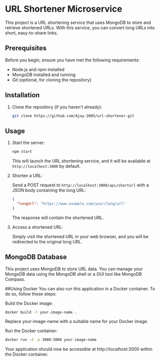 # URL Shortener Microservice

This project is a URL shortening service that uses MongoDB to store and retrieve shortened URLs. With this service, you can convert long URLs into short, easy-to-share links.

## Prerequisites

Before you begin, ensure you have met the following requirements:

- Node.js and npm installed
- MongoDB installed and running
- Git (optional, for cloning the repository)

## Installation

1. Clone the repository (if you haven't already):

   ```bash
   git clone https://github.com/Ajay-2005/url-shortener.git

## Usage

1. Start the server:

   ```bash
   npm start
   ```

   This will launch the URL shortening service, and it will be available at `http://localhost:3000` by default.

2. Shorten a URL:

   Send a POST request to `http://localhost:3000/api/shorturl` with a JSON body containing the long URL:

   ```json
   {
     "longUrl": "https://www.example.com/your/long/url"
   }
   ```

   The response will contain the shortened URL.

3. Access a shortened URL:

   Simply visit the shortened URL in your web browser, and you will be redirected to the original long URL.

## MongoDB Database

This project uses MongoDB to store URL data. You can manage your MongoDB data using the MongoDB shell or a GUI tool like MongoDB Compass.

##Using Docker
You can also run this application in a Docker container. To do so, follow these steps:

Build the Docker image:

 ```bash
docker build -t your-image-name .
   ```
Replace your-image-name with a suitable name for your Docker image.

Run the Docker container:
 ```bash
docker run -d -p 3000:3000 your-image-name
  ```
Your application should now be accessible at http://localhost:3000 within the Docker container.

